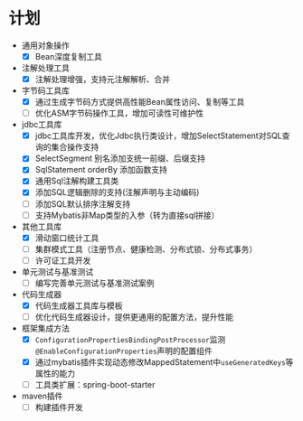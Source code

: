 # 计划

- 通用对象操作
  - [x] Bean深度复制工具
- 注解处理工具
  - [x] 注解处理增强，支持元注解解析、合并
- 字节码工具库
  - [x] 通过生成字节码方式提供高性能Bean属性访问、复制等工具
  - [ ] 优化ASM字节码操作工具，增加可读性可维护性
- jdbc工具库
  - [x] jdbc工具库开发，优化Jdbc执行类设计，增加SelectStatement对SQL查询的集合操作支持
  - [x] SelectSegment 别名添加支统一前缀、后缀支持
  - [x] SqlStatement orderBy 添加函数支持
  - [x] 通用Sql注解构建工具类
  - [x] 添加SQL逻辑删除的支持(注解声明与主动编码)
  - [ ] 添加SQL默认排序注解支持
  - [ ] 支持Mybatis非Map类型的入参（转为直接sql拼接）
- 其他工具库
  - [x] 滑动窗口统计工具
  - [ ] 集群模式工具（注册节点、健康检测、分布式锁、分布式事务）
  - [ ] 许可证工具开发
- 单元测试与基准测试
  - [ ] 编写完善单元测试与基准测试案例
- 代码生成器
  - [x] 代码生成器工具库与模板
  - [ ] 优化代码生成器设计，提供更通用的配置方法，提升性能
- 框架集成方法
  - [x] `ConfigurationPropertiesBindingPostProcessor`监测`@EnableConfigurationProperties`声明的配置组件
  - [x] 通过mybatis插件实现动态修改MappedStatement中`useGeneratedKeys`等属性的能力
  - [ ] 工具类扩展：spring-boot-starter
- maven插件
  - [ ] 构建插件开发

